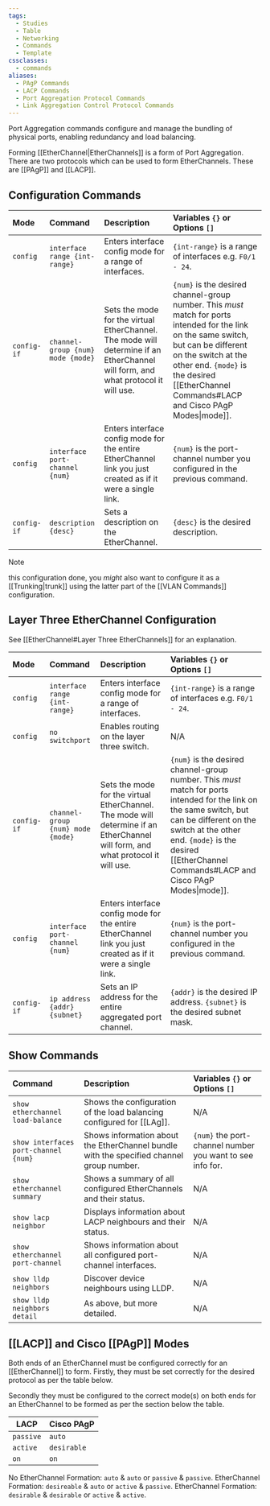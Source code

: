 ```yaml
---
tags:
  - Studies
  - Table
  - Networking
  - Commands
  - Template
cssclasses:
  - commands
aliases:
  - PAgP Commands
  - LACP Commands
  - Port Aggregation Protocol Commands
  - Link Aggregation Control Protocol Commands
---
```

Port Aggregation commands configure and manage the bundling of physical ports, enabling redundancy and load balancing.

Forming [[EtherChannel|EtherChannels]] is a form of Port Aggregation. There are two protocols which can be used to form EtherChannels. These are [[PAgP]] and [[LACP]].

## Configuration Commands

| Mode        | Command                           | Description                                                                                                                      | Variables `{}` or Options `[]`                                                                                                                                                                                                                             |
| :---------- | :-------------------------------- | :------------------------------------------------------------------------------------------------------------------------------- | :--------------------------------------------------------------------------------------------------------------------------------------------------------------------------------------------------------------------------------------------------------- |
| `config`    | `interface range {int-range}`     | Enters interface config mode for a range of interfaces.                                                                          | `{int-range}` is a range of interfaces e.g. `F0/1 - 24`.                                                                                                                                                                                                   |
| `config-if` | `channel-group {num} mode {mode}` | Sets the mode for the virtual EtherChannel. The mode will determine if an EtherChannel will form, and what protocol it will use. | `{num}` is the desired channel-group number. This *must* match for ports intended for the link on the same switch, but can be different on the switch at the other end. `{mode}` is the desired [[EtherChannel Commands#LACP and Cisco PAgP Modes\|mode]]. |
| `config`    | `interface port-channel {num}`    | Enters interface config mode for the entire EtherChannel link you just created as if it were a single link.                      | `{num}` is the port-channel number you configured in the previous command.                                                                                                                                                                                 |
| `config-if` | `description {desc}`              | Sets a description on the EtherChannel.                                                                                          | `{desc}` is the desired description.                                                                                                                                                                                                                       |

> [!note]
> this configuration done, you *might* also want to configure it as a [[Trunking|trunk]] using the latter part of the [[VLAN Commands]] configuration.

## Layer Three EtherChannel Configuration

See [[EtherChannel#Layer Three EtherChannels]] for an explanation.

| Mode        | Command                           | Description                                                                                                                      | Variables `{}` or Options `[]`                                                                                                                                                                                                                             |
| :---------- | :-------------------------------- | :------------------------------------------------------------------------------------------------------------------------------- | :--------------------------------------------------------------------------------------------------------------------------------------------------------------------------------------------------------------------------------------------------------- |
| `config`    | `interface range {int-range}`     | Enters interface config mode for a range of interfaces.                                                                          | `{int-range}` is a range of interfaces e.g. `F0/1 - 24`.                                                                                                                                                                                                   |
| `config`    | `no switchport`                   | Enables routing on the layer three switch.                                                                                       | N/A                                                                                                                                                                                                                                                        |
| `config-if` | `channel-group {num} mode {mode}` | Sets the mode for the virtual EtherChannel. The mode will determine if an EtherChannel will form, and what protocol it will use. | `{num}` is the desired channel-group number. This *must* match for ports intended for the link on the same switch, but can be different on the switch at the other end. `{mode}` is the desired [[EtherChannel Commands#LACP and Cisco PAgP Modes\|mode]]. |
| `config`    | `interface port-channel {num}`    | Enters interface config mode for the entire EtherChannel link you just created as if it were a single link.                      | `{num}` is the port-channel number you configured in the previous command.                                                                                                                                                                                 |
| `config-if` | `ip address {addr} {subnet}`      | Sets an IP address for the entire aggregated port channel.                                                                       | `{addr}` is the desired IP address. `{subnet}` is the desired subnet mask.                                                                                                                                                                                 |

## Show Commands

| Command                              | Description                                                                              | Variables `{}` or Options `[]`                            |
| :----------------------------------- | :--------------------------------------------------------------------------------------- | :-------------------------------------------------------- |
| `show etherchannel load-balance`     | Shows the configuration of the load balancing configured for [[LAg]].                    | N/A                                                       |
| `show interfaces port-channel {num}` | Shows information about the EtherChannel bundle with the specified channel group number. | `{num}` the port-channel number you want to see info for. |
| `show etherchannel summary`          | Shows a summary of all configured EtherChannels and their status.                        | N/A                                                       |
| `show lacp neighbor`                 | Displays information about LACP neighbours and their status.                             | N/A                                                       |
| `show etherchannel port-channel`     | Shows information about all configured port-channel interfaces.                          | N/A                                                       |
| `show lldp neighbors`                | Discover device neighbours using LLDP.                                                   | N/A                                                       |
| `show lldp neighbors detail`         | As above, but more detailed.                                                             | N/A                                                       |

## [[LACP]] and Cisco [[PAgP]] Modes

Both ends of an EtherChannel must be configured correctly for an [[EtherChannel]] to form. Firstly, they must be set correctly for the desired protocol as per the table below.

Secondly they must be configured to the correct mode(s) on both ends for an EtherChannel to be formed as per the section below the table.

| LACP      | Cisco PAgP  |
| --------- | ----------- |
| `passive` | `auto`      |
| `active`  | `desirable` |
| `on`      | `on`        |

No EtherChannel Formation: `auto` & `auto` or `passive` & `passive`.
EtherChannel Formation: `desireable` & `auto` or `active` & `passive`.
EtherChannel Formation: `desirable` & `desirable` or `active` & `active`.